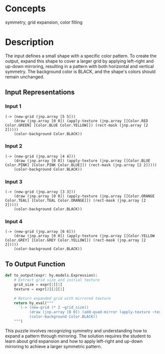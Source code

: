 # Concepts
symmetry, grid expansion, color filling

# Description
The input defines a small shape with a specific color pattern.
To create the output, expand this shape to cover a larger grid by applying left-right and up-down mirroring, resulting in a pattern with both horizontal and vertical symmetry.
The background color is BLACK, and the shape's colors should remain unchanged.

## Input Representations

### Input 1
```hy
(-> (new-grid (jnp.array [5 5]))
    (draw (jnp.array [0 0]) (apply-texture (jnp.array [[Color.RED Color.GREEN] [Color.BLUE Color.YELLOW]]) (rect-mask (jnp.array [2 2]))))
    (color-background Color.BLACK))
```

### Input 2
```hy
(-> (new-grid (jnp.array [4 4]))
    (draw (jnp.array [0 0]) (apply-texture (jnp.array [[Color.BLUE Color.PINK] [Color.PINK Color.BLUE]]) (rect-mask (jnp.array [2 2]))))
    (color-background Color.BLACK))
```

### Input 3
```hy
(-> (new-grid (jnp.array [3 3]))
    (draw (jnp.array [0 0]) (apply-texture (jnp.array [[Color.ORANGE Color.TEAL] [Color.TEAL Color.ORANGE]]) (rect-mask (jnp.array [2 2]))))
    (color-background Color.BLACK))
```

### Input 4
```hy
(-> (new-grid (jnp.array [6 6]))
    (draw (jnp.array [0 0]) (apply-texture (jnp.array [[Color.YELLOW Color.GREY] [Color.GREY Color.YELLOW]]) (rect-mask (jnp.array [2 2]))))
    (color-background Color.BLACK))
```

## To Output Function
```python
def to_output(expr: hy.models.Expression):
    # Extract grid size and initial texture
    grid_size = expr[1][1]
    texture = expr[2][2][1]
    
    # Return expanded grid with mirrored texture
    return hy_eval("""
      `(-> (new-grid (* 2 ~grid_size))
           (draw (jnp.array [0 0]) (add-quad-mirror (apply-texture ~texture (rect-mask ~grid_size))))
           (color-background Color.BLACK))
    """)
```

This puzzle involves recognizing symmetry and understanding how to expand a pattern through mirroring. The solution requires the student to learn about grid expansion and how to apply left-right and up-down mirroring to achieve a larger symmetric pattern.